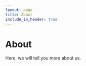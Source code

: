 ```yaml
---
layout: page
title: About
include_in_header: true
---
```


# About
Here, we will tell you more about us.